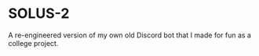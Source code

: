 # SOLUS-2
A re-engineered version of my own old Discord bot that I made for fun as a college project.
